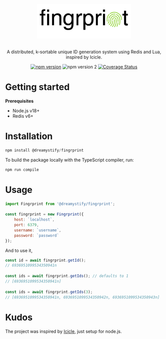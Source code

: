<div align="center">
  <br/>
  <img src="./img/logo.png" width="300" />
  <br/>
  <br/>
  <p>
    A distributed, k-sortable unique ID generation system using Redis and Lua, inspired by Icicle.
  </p>
  <p>
  <a href="https://badge.fury.io/js/@dreamystify%2Ffingrprint"><img src="https://badge.fury.io/js/@dreamystify%2Ffingrprint.svg" alt="npm version" height="18"></a>
  <img src="https://github.com/Dreamystify/fingrprint/actions/workflows/npm-publish.yml/badge.svg" alt="npm version 2" height="18">
  <a href='https://coveralls.io/github/Dreamystify/fingrprint?branch=main'><img src='https://coveralls.io/repos/github/Dreamystify/fingrprint/badge.svg?branch=main' alt='Coverage Status' height="18"/></a>

  </p>
</div>

# Getting started

**Prerequisites**

* Node.js v18+
* Redis v6+

# Installation

```js
npm install @dreamystify/fingrprint
```

To build the package locally with the TypeScript compiler, run:

```js
npm run compile
```

# Usage

```js
import Fingrprint from '@dreamystify/fingrprint';

const fingrprint = new Fingrprint({
    host: `localhost`,
    port: 6379,
    username: `username`,
    password: `password`
});
```

And to use it,

```js
const id = await fingrprint.getId();
// 6936951099534350941n

const ids = await fingrprint.getIds(); // defaults to 1
// [6936951099534350941n]

const ids = await fingrprint.getIds(3);
// [6936951099534350941n, 6936951099534350942n, 6936951099534350943n]
```

# Kudos

The project was inspired by [Icicle](https://github.com/intenthq/icicle), just setup for node.js.

